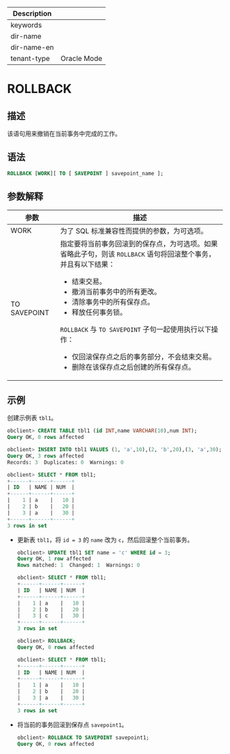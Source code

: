 | Description   |                 |
|---------------|-----------------|
| keywords      |                 |
| dir-name      |                 |
| dir-name-en   |                 |
| tenant-type   | Oracle Mode     |

# ROLLBACK

## 描述

该语句用来撤销在当前事务中完成的工作。

## 语法

```sql
ROLLBACK [WORK][ TO [ SAVEPOINT ] savepoint_name ];
```

## 参数解释

|      参数      |                                                                                                                                                                                                                                                      描述                                                                                                                                                                                                                                                       |
|--------------|---------------------------------------------------------------------------------------------------------------------------------------------------------------------------------------------------------------------------------------------------------------------------------------------------------------------------------------------------------------------------------------------------------------------------------------------------------------------------------------------------------------|
| WORK         | 为了 SQL 标准兼容性而提供的参数，为可选项。                                                                                                                                                                                                                                                                                                                                                                                                                                                                                      |
| TO SAVEPOINT | 指定要将当前事务回滚到的保存点，为可选项。如果省略此子句，则该 `ROLLBACK` 语句将回滚整个事务，并且有以下结果： <ul><li> 结束交易。   </li><li> 撤消当前事务中的所有更改。   </li><li> 清除事务中的所有保存点。   </li><li>释放任何事务锁。 </li></ul>   `ROLLBACK` 与 `TO SAVEPOINT` 子句一起使用执行以下操作： <ul><li> 仅回滚保存点之后的事务部分，不会结束交易。   </li><li> 删除在该保存点之后创建的所有保存点。 </li></ul>   |

## 示例

创建示例表 `tbl1`。

```sql
obclient> CREATE TABLE tbl1 (id INT,name VARCHAR(10),num INT);
Query OK, 0 rows affected

obclient> INSERT INTO tbl1 VALUES (1, 'a',10),(2, 'b',20),(3, 'a',30);
Query OK, 3 rows affected
Records: 3  Duplicates: 0  Warnings: 0

obclient> SELECT * FROM tbl1;
+------+------+------+
| ID   | NAME | NUM  |
+------+------+------+
|    1 | a    |   10 |
|    2 | b    |   20 |
|    3 | a    |   30 |
+------+------+------+
3 rows in set
```

* 更新表 `tbl1`，将 `id = 3` 的 `name` 改为 `c`，然后回滚整个当前事务。

  ```sql
  obclient> UPDATE tbl1 SET name = 'c' WHERE id = 3;
  Query OK, 1 row affected
  Rows matched: 1  Changed: 1  Warnings: 0

  obclient> SELECT * FROM tbl1;
  +------+------+------+
  | ID   | NAME | NUM  |
  +------+------+------+
  |    1 | a    |   10 |
  |    2 | b    |   20 |
  |    3 | c    |   30 |
  +------+------+------+
  3 rows in set

  obclient> ROLLBACK;
  Query OK, 0 rows affected

  obclient> SELECT * FROM tbl1;
  +------+------+------+
  | ID   | NAME | NUM  |
  +------+------+------+
  |    1 | a    |   10 |
  |    2 | b    |   20 |
  |    3 | a    |   30 |
  +------+------+------+
  3 rows in set
  ```

* 将当前的事务回滚到保存点 `savepoint1`。

  ```sql
  obclient> ROLLBACK TO SAVEPOINT savepoint1;
  Query OK, 0 rows affected
  ```
